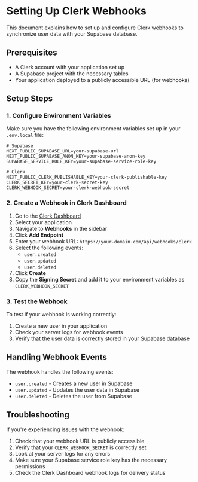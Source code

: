# Setting Up Clerk Webhooks

This document explains how to set up and configure Clerk webhooks to synchronize user data with your Supabase database.

## Prerequisites

- A Clerk account with your application set up
- A Supabase project with the necessary tables
- Your application deployed to a publicly accessible URL (for webhooks)

## Setup Steps

### 1. Configure Environment Variables

Make sure you have the following environment variables set up in your `.env.local` file:

```env
# Supabase
NEXT_PUBLIC_SUPABASE_URL=your-supabase-url
NEXT_PUBLIC_SUPABASE_ANON_KEY=your-supabase-anon-key
SUPABASE_SERVICE_ROLE_KEY=your-supabase-service-role-key

# Clerk
NEXT_PUBLIC_CLERK_PUBLISHABLE_KEY=your-clerk-publishable-key
CLERK_SECRET_KEY=your-clerk-secret-key
CLERK_WEBHOOK_SECRET=your-clerk-webhook-secret
```

### 2. Create a Webhook in Clerk Dashboard

1. Go to the [Clerk Dashboard](https://dashboard.clerk.dev/)
2. Select your application
3. Navigate to **Webhooks** in the sidebar
4. Click **Add Endpoint**
5. Enter your webhook URL: `https://your-domain.com/api/webhooks/clerk`
6. Select the following events:
   - `user.created`
   - `user.updated`
   - `user.deleted`
7. Click **Create**
8. Copy the **Signing Secret** and add it to your environment variables as `CLERK_WEBHOOK_SECRET`

### 3. Test the Webhook

To test if your webhook is working correctly:

1. Create a new user in your application
2. Check your server logs for webhook events
3. Verify that the user data is correctly stored in your Supabase database

## Handling Webhook Events

The webhook handles the following events:

- `user.created` - Creates a new user in Supabase
- `user.updated` - Updates the user data in Supabase
- `user.deleted` - Deletes the user from Supabase

## Troubleshooting

If you're experiencing issues with the webhook:

1. Check that your webhook URL is publicly accessible
2. Verify that your `CLERK_WEBHOOK_SECRET` is correctly set
3. Look at your server logs for any errors
4. Make sure your Supabase service role key has the necessary permissions
5. Check the Clerk Dashboard webhook logs for delivery status 